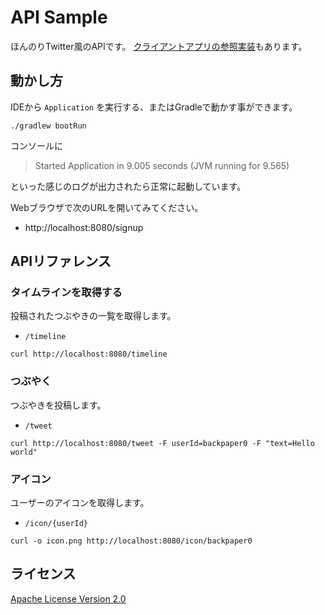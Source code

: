 # API Sample

ほんのりTwitter風のAPIです。
[クライアントアプリの参照実装](https://github.com/javajok/simple-api-client-sample)もあります。

## 動かし方

IDEから `Application` を実行する、またはGradleで動かす事ができます。

```
./gradlew bootRun
```

コンソールに

> Started Application in 9.005 seconds (JVM running for 9.565)

といった感じのログが出力されたら正常に起動しています。

Webブラウザで次のURLを開いてみてください。

* http://localhost:8080/signup

## APIリファレンス

### タイムラインを取得する

投稿されたつぶやきの一覧を取得します。

* `/timeline`

```
curl http://localhost:8080/timeline
```

### つぶやく

つぶやきを投稿します。

* `/tweet`

```
curl http://localhost:8080/tweet -F userId=backpaper0 -F "text=Hello world"
```

### アイコン

ユーザーのアイコンを取得します。

* `/icon/{userId}`

```
curl -o icon.png http://localhost:8080/icon/backpaper0
```

## ライセンス

[Apache License Version 2.0](http://www.apache.org/licenses/LICENSE-2.0.txt)

